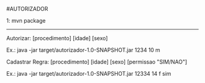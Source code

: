 #AUTORIZADOR

1: mvn package

----

Autorizar: [procedimento] [idade] [sexo]

Ex.: java -jar target/autorizador-1.0-SNAPSHOT.jar 1234 10 m

Cadastrar Regra: [procedimento] [idade] [sexo] [permissao "SIM/NAO"]

Ex.: java -jar target/autorizador-1.0-SNAPSHOT.jar 12334 14 f sim
